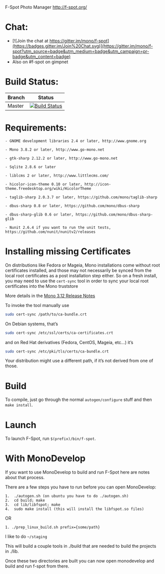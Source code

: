 F-Spot Photo Manager
http://f-spot.org/

# Chat:
* [![Join the chat at https://gitter.im/mono/f-spot](https://badges.gitter.im/Join%20Chat.svg)](https://gitter.im/mono/f-spot?utm_source=badge&utm_medium=badge&utm_campaign=pr-badge&utm_content=badge)
* Also on #f-spot on gimpnet

# Build Status:

| Branch | Status |
|--------|--------|
| Master |[![Build Status](https://travis-ci.org/mono/f-spot.svg?branch=master)](https://travis-ci.org/mono/f-spot)|

# Requirements:

	- GNOME development libraries 2.4 or later, http://www.gnome.org

	- Mono 3.8.2 or later, http://www.go-mono.net

	- gtk-sharp 2.12.2 or later, http://www.go-mono.net

	- Sqlite 2.8.6 or later

	- liblcms 2 or later, http://www.littlecms.com/

	- hicolor-icon-theme 0.10 or later, http://icon-theme.freedesktop.org/wiki/HicolorTheme

	- taglib-sharp 2.0.3.7 or later, https://github.com/mono/taglib-sharp

	- dbus-sharp 0.8 or later, https://github.com/mono/dbus-sharp

	- dbus-sharp-glib 0.6 or later, https://github.com/mono/dbus-sharp-glib

    - Nunit 2.6.4 if you want to run the unit tests, https://github.com/nunit/nunitv2/releases

# Installing missing Certificates

On distributions like Fedora or Mageia, Mono installations come without root certificates installed, and those may not necessarily be synced from the local root certificates as a post installation step either.
So on a fresh install, you may need to use the `cert-sync` tool in order to sync your local root certificates into the Mono truststore

More details in the [Mono 3.12 Release Notes](http://www.mono-project.com/docs/about-mono/releases/3.12.0/#cert-sync)

To invoke the tool manually use

```bash
sudo cert-sync /path/to/ca-bundle.crt
```

On Debian systems, that’s

```bash
sudo cert-sync /etc/ssl/certs/ca-certificates.crt
```

and on Red Hat derivatives (Fedora, CentOS, Mageia, etc...) it’s

```bash
sudo cert-sync /etc/pki/tls/certs/ca-bundle.crt
```

Your distribution might use a different path, if it’s not derived from one of those.

# Build

To compile, just go through the normal `autogen/configure` stuff and
then `make install`.

# Launch

To launch F-Spot, run `$(prefix)/bin/f-spot`.

# With MonoDevelop

If you want to use MonoDevelop to build and run F-Spot here are notes about that process.

There are a few steps you have to run before you can open MonoDevelop:

	1.  ./autogen.sh (on ubuntu you have to do ./autogen.sh)
	2.  cd build; make
	3.  cd lib/libfspot; make
	4.  sudo make install (this will install the libfspot.so files)

OR

	1. ./prep_linux_build.sh prefix={some/path}

I like to do `~/staging`

This will build a couple tools in ./build that are needed to build the projects in ./lib.

Once these two directories are built you can now open monodevelop and build and run f-spot from there.
